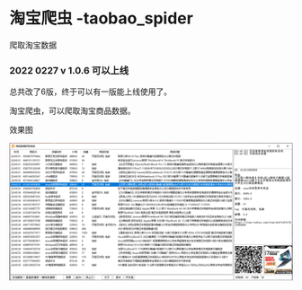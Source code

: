 # 淘宝爬虫 -taobao_spider
爬取淘宝数据

### 2022 0227 v 1.0.6 可以上线

总共改了6版，终于可以有一版能上线使用了。

淘宝爬虫，可以爬取淘宝商品数据。

效果图

![](demo/demo01.png)
